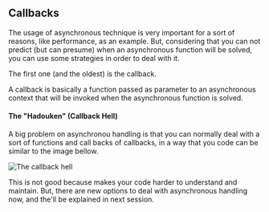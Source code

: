 ## Callbacks

The usage of asynchronous technique is very important for a sort of reasons, like performance, as an example. But, considering that you can not predict (but can presume) when an asynchronous function will be solved, you can use some strategies in order to deal with it.

The first one (and the oldest) is the callback.

A callback is basically a function passed as parameter to an asynchronous context that will be invoked when the asynchronous function is solved.

#### The "Hadouken" (Callback Hell)

A big problem on asynchronou handling is that you can normally deal with a sort of functions and call backs of callbacks, in a way that you code can be similar to the image bellow.

![The callback hell](https://github.com/HDeiro/javascript/blob/v2/011%20-%20Callbacks/assets/img/hadouken.jpg?raw=true)

This is not good because makes your code harder to understand and maintain. But, there are new options to deal with asynchronous handling now, and the'll be explained in next session.